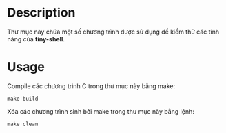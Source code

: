 # Description

Thư mục này chứa một số chương trình được sử dụng để kiểm thử các tính năng của **tiny-shell**.

# Usage
Compile các chương trình C trong thư mục này bằng make:
```
make build
```
Xóa các chương trình sinh bởi make trong thư mục này bằng lệnh: 
```
make clean
```
